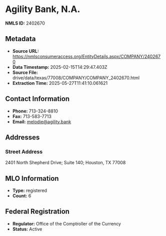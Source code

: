 # Agility Bank, N.A.

**NMLS ID:** 2402670

## Metadata
- **Source URL:** https://nmlsconsumeraccess.org/EntityDetails.aspx/COMPANY/2402670
- **Data Timestamp:** 2025-02-15T14:29:47.403Z
- **Source File:** drive/data/texas/77008/COMPANY/COMPANY_2402670.html
- **Extraction Time:** 2025-05-27T11:41:10.061621

## Contact Information
- **Phone:** 713-324-8810
- **Fax:** 713-583-7713
- **Email:** melodie@agility.bank

## Addresses
### Street Address
2401 North Shepherd Drive; Suite 140; Houston, TX 77008

## MLO Information
- **Type:** registered
- **Count:** 6

## Federal Registration
- **Regulator:** Office of the Comptroller of the Currency
- **Status:** Active
